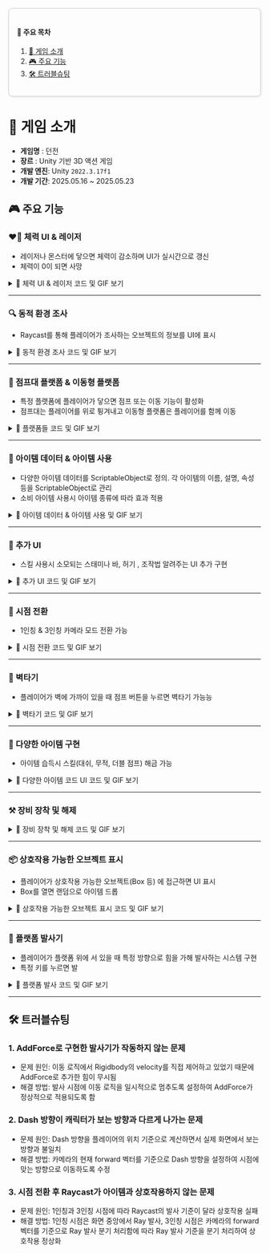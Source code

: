 <div align="left" style="border: 1px solid #ccc; border-radius: 8px; padding: 16px; background-color: #fdfdfd; box-shadow: 1px 1px 5px rgba(0,0,0,0.1)">

<h4>📑 주요 목차</h4>

<ol>
  <li><a href="#-게임-소개">🏰 게임 소개</a></li>
  <li><a href="#-주요-기능">🎮 주요 기능</a></li>
  <li><a href="#️-트러블슈팅">🛠️ 트러블슈팅</a></li>
</ol>

</div>
    
# 🏰 게임 소개 

- **게임명** : 던전
- **장르** : Unity 기반 3D 액션 게임
- **개발 엔진**: Unity `2022.3.17f1`
- **개발 기간**: 2025.05.16 ~ 2025.05.23

## 🎮 주요 기능

### ❤️‍🔥 체력 UI & 레이저
 - 레이저나 몬스터에 닿으면 체력이 감소하며 UI가 실시간으로 갱신
 - 체력이 0이 되면 사망
<details>
<summary>🔽 체력 UI & 레이저 코드 및 GIF 보기</summary>
<div align="center">
<img src="https://github.com/user-attachments/assets/9c01e4b7-c53d-4363-b287-ddf675a8d31e" alt="체력 UI 변화 및 레이저" width="600"/>
</div>

  ### 1️⃣ 사망 및 데미지 처리

  ```csharp
public void Die()
{
    Debug.Log("Die");
}

public void TakePhysicalDamage(int damage)
{
    // 무적 상태일시 무시
    if (isInvincible)
    {
        return;
    }
    health.Substact(damage);
    onTakeDamage?.Invoke();
}
```
---
### 2️⃣ 피격시 화면 플래
```csharp
 private void Start()
 {
     CharcterManager.Instance.player.condition.onTakeDamage += Flash;
 }

 // 피격시 호출되어 화면에 빨간색 보이게하는 함수
 public void Flash()
 {
     if(coroutine != null)
     {
         StopCoroutine(coroutine);
     }
     image.enabled = true;
     image.color = new Color(1f, 100f / 255f, 100f / 255f);
     coroutine = StartCoroutine(FadeAway());
 }
```
---
### 3️⃣ 레이저 충돌 체크 및 데미지 적용
```csharp
 private void Update()
{
    RaycastHit hit;
    bool isHit = false;
    if (Physics.Raycast(transform.position, transform.right, out hit, 10f))
    {
        if (hit.collider.CompareTag("Player"))
        {
            isHit = true;
            if (!isAttack)
            {
                isAttack = true;
                CharcterManager.Instance.player.condition.TakePhysicalDamage(1);
            }
            _laserLight.SetActive(true);
        }
    }
    if(!isHit) // 플레이어가 레이저에서 벗어난 상태
    {
        isAttack = false;
        _laserLight.SetActive(false);
    }
    Debug.DrawRay(transform.position, transform.right * 10f);
}
```

</details>

---

### 🔍 동적 환경 조사
 - Raycast를 통해 플레이어가 조사하는 오브젝트의 정보를 UI에 표시
<details>
<summary> 🔽 동적 환경 조사 코드 및 GIF 보기 </summary>
<div align="center">
<img src="https://github.com/user-attachments/assets/2af629e1-7d63-4f76-8140-fffb1a21a281" alt="상호작용" width="600"/>
</div>
  
### 1️⃣ 상호작용 시스템을 위한 인터페이스 정의
  
  ```csharp
public interface IInteractable
{
    public string GetInteractPrompt();
    public void OnInteract();
}
```
  ---
  ### 2️⃣ 카메라 기반 동적 환경 조사 & UI 프롬프트 출력

  ```csharp
private void Update()
{
    if (Time.time - lastCheckTime > checkRate)
    {
        lastCheckTime = Time.time;

        Ray ray;
        if (CharcterManager.Instance.player.controller.isFirstPerson)
        {
            camera = CharcterManager.Instance.player.controller.firstPerson;
            ray = camera.ScreenPointToRay(new Vector3(Screen.width / 2, Screen.height / 2));
        }
        else
        {
            camera = CharcterManager.Instance.player.controller.thirdPerson;
            ray = new Ray(_thirdPersonTransform.position, camera.transform.forward);
        }

        RaycastHit hit;
        if (Physics.Raycast(ray, out hit, maxCheckDistance, layerMask))
        {
            if (hit.collider.gameObject != curInteractGameObject)
            {
                curInteractGameObject = hit.collider.gameObject;
                curInteractable = hit.collider.GetComponent<IInteractable>();
                SetPromptText();
            }
        }
        else
        {
            curInteractGameObject = null;
            curInteractable = null;
            UIManager.Instance.ClosePrompt();
        }
    }
}

private void SetPromptText()
{
    if (curInteractable != null)
    {
        UIManager.Instance.OpenPrompt(curInteractable.GetInteractPrompt());
    }
}
```
</details>

---

###  🎈 점프대 플랫폼 & 이동형 플랫폼
 - 특정 플랫폼에 플레이어가 닿으면 점프 또는 이동 기능이 활성화
 - 점프대는 플레이어를 위로 튕겨내고 이동형 플랫폼은 플레이어를 함께 이동
<details>
<summary>🔽  플랫폼들  코드 및 GIF 보기</summary>
  
  ### 1️⃣ 점프 패드
<div align="center">
<img src="https://github.com/user-attachments/assets/8ab0884c-1980-4a84-a8db-92d388fb25a6" alt="점프대" width="600"/>
</div>

  ```csharp
private void OnCollisionEnter(Collision collision)
{
    if (collision.gameObject.CompareTag("Player"))
        _rb.AddForce(Vector3.up * jumpForce, ForceMode.Impulse);
}
```
---
### 2️⃣ 이동형 플랫폼
<div align="center">
<img src="https://github.com/user-attachments/assets/2d91617d-e915-415a-bd2d-3299be911d18" alt="이동형 발판" width="600"/>
</div>

```csharp
private void Update()
 {
     if (!isActive) return; 

   // 오른쪽 방향으로 이동
   transform.position += Vector3.right * _speed * Time.deltaTime;
    // 지정된 거리만큼 이동하면 방향 거꾸로 지정
    if (Vector3.Distance(startPos, transform.position) >= _moveDistance)
    {
       _speed *= -1;
   }

 }

 void LateUpdate()
 {
     if (!isActive) return;

     Vector3 distance = transform.position - preivousPos;
     preivousPos = transform.position;

     // 플레이어도 이동
     CharcterManager.Instance.player.transform.position += distance;
 }
 private void OnCollisionEnter(Collision collision)
 {
     if (collision.collider.CompareTag("Player"))
     {
         isActive = true;
     }
 }

 private void OnCollisionExit(Collision collision)
 {
     if (collision.collider.CompareTag("Player"))
     {
         isActive = false;
     }
 }
```

</details>

---

### 🛒 아이템 데이터 & 아이템 사용
 - 다양한 아이템 데이터를 ScriptableObject로 정의. 각 아이템의 이름, 설명, 속성 등을 ScriptableObject로 관리
 - 소비 아이템 사용시 아이템 종류에 따라 효과 적용
<details>
<summary>🔽 아이템 데이터 & 아이템 사용 및 GIF 보기</summary>
<div align="center">
<img src="https://github.com/user-attachments/assets/e146b79a-e591-434e-a076-e09bdfea84e3" alt="아이템 사용" width="600"/>
</div>

  ### 1️⃣ 아이템 데이터(ScriptableObject)
  
  ```csharp
public enum ItemType
{
    Equipable,
    Consumable,
    Resource,
    Box
}
public enum ConsumableType
{
    Health,
    Hunger,
    Invincible,
    Dash,
    DoubleJump,
}
[Serializable]
public class ItemDataConsumable
{
    public ConsumableType type;
    public float value;
}

[CreateAssetMenu(fileName = "Item", menuName = "NewItem")]
public class ItemData : ScriptableObject
{
    [Header("Info")]
    public string displayName;
    public string description;
    public ItemType type;
    public Sprite Icon;
    public GameObject dropPrefab;

    [Header("Stacking")]
    public bool canStack;
    public int maxStackAmount;

    [Header("ConumableType")]
    public ItemDataConsumable[] consumables;

    [Header("Equip")]
    public GameObject equipPrefab;
}
```
---

### 2️⃣ 아이템 사용
```csharp
 public void OnUseButton()
 {
     if (selectedItem.type != ItemType.Consumable && selectedItem.type != ItemType.Box) return;
     
     foreach (var effect in selectedItem.consumables)
     {
         switch (effect.type)
         {
             case ConsumableType.Health: condition.Heal(effect.value); break;
             case ConsumableType.Hunger: condition.Eat(effect.value); break;
             case ConsumableType.Invincible:
                 SkillManager.Instance.UnLockSkill(SkillType.Invincible);
                 break;
             case ConsumableType.Dash:
                 SkillManager.Instance.UnLockSkill(SkillType.Dash);
                 break;
             case ConsumableType.DoubleJump:
                 SkillManager.Instance.UnLockSkill(SkillType.DoubleJump);
                 break;
         }
     }
     RemoveSelectedItem();
 }

```
</details>

---

### 🎨 추가 UI
 - 스킬 사용시 소모되는 스태미나 바, 허기 , 조작법 알려주는 UI 추가 구현
<details>
<summary> 🔽  추가 UI 코드 및 GIF 보기</summary>
<div align="center">
<img src="https://github.com/user-attachments/assets/731258b7-0e6e-484c-8fb9-c8afdf80f3a8" alt="추가 UI" width="600"/>
</div>

  ### 1️⃣ 스태미나 바

  ```csharp
Condition stamina { get { return uiCondition.stamina; } }
private void Update()
{
    stamina.Add(stamina.passiveValue * Time.deltaTime);
}

public bool UseStamina(float amount)
{
    if(stamina.curValue - amount < 0f)
    {
        return false;
    }
    stamina.Substact(amount);
    return true;
}
```
---

### 2️⃣ 허기 바
```csharp
Condition hunger { get { return uiCondition.hunger; } }
private void Update()
{
    if (!isInvincible)
    {
        hunger.Substact(hunger.passiveValue * Time.deltaTime);

        if (hunger.curValue == 0f) 
        {
            health.Substact(noHungerHealthDecay * Time.deltaTime);
        }
    }
}

public void Eat(float count)
{
    hunger.Add(count);
}
```

### 3️⃣ 조작법 알려주는 UI
```csharp
 public GameObject informationWindow;
 private void Start()
 {
     var controller = CharcterManager.Instance.player.controller ?? CharcterManager.Instance.player.GetComponent<PlayerController>();
     controller.OnInformation += Toggle;
     informationWindow.SetActive(false);
 }

 public void Toggle()
 {
     UIManager.Instance.Toggle(informationWindow);
 }
```

</details>

---

### 🔄 시점 전환
 - 1인칭 & 3인칭 카메라 모드 전환 가능
<details>
<summary>🔽  시점 전환 코드 및 GIF 보기</summary>
<div align="center">
<img src="https://github.com/user-attachments/assets/c8b400e7-b76c-4715-a3fe-28acdb751372" alt="3인칭 시점" width="600"/>
</div>

  ### 1️⃣ 시점 전환 입력 처리

  ```csharp
public void onSwitchCamera(InputAction.CallbackContext context)
{
    if (context.phase == InputActionPhase.Started)
    {
        isFirstPerson = !isFirstPerson;
        if (isFirstPerson)
        {
            firstPerson.gameObject.SetActive(true);
            thirdPerson.gameObject.SetActive(false);
        }
        else
        {
            thirdPerson.gameObject.SetActive(true);
            firstPerson.gameObject.SetActive(false);
        }
    }
}
```
---

### 2️⃣ 상호작용 시 시점에 따른 Ray 처리
```csharp
Ray ray;

if (CharcterManager.Instance.player.controller.isFirstPerson)
{
    camera = CharcterManager.Instance.player.controller.firstPerson;
    ray = camera.ScreenPointToRay(new Vector3(Screen.width / 2, Screen.height / 2));
    _rayText.text = "1인칭 시점";
}
else
{
    camera = CharcterManager.Instance.player.controller.thirdPerson;
    ray = new Ray(_thirdPersonTransform.position, camera.transform.forward);
    _rayText.text = "3인칭 시점";
}
```
</details>

---

### 🧗 벽타기
 - 플레이어가 벽에 가까이 있을 때 점프 버튼을 누르면 벽타기 가능능
<details>
<summary> 🔽  벽타기 코드 및 GIF 보기</summary>
<div align="center">
<img src="https://github.com/user-attachments/assets/1aefe1be-4c20-4b39-bd18-91aa3949188a" alt="벽타기" width="600"/>
</div>

  ### 1️⃣ 벽인지 체크(Raycast)

  ```csharp
 private bool CheckWall()
 {
     Ray ray = new Ray(transform.position, transform.forward);
     _wallCheck = Physics.Raycast(ray, _climbCheckDistance, wallLayer);
     if (_wallCheck) return true;
     return false;
 }
```
---

### 2️⃣ 점프 입력시 벽 타기 조건 추
```csharp
public void OnJump(InputAction.CallbackContext context)
{
    if (context.phase != InputActionPhase.Started) return;

    if(IsGrounded()) // 점프
    {
         _rb.AddForce(Vector2.up * _jumpPower, ForceMode.Impulse);
    }
    else if(CheckWall() && !IsGrounded()) // 벽타기
    {
        _rb.AddForce(Vector3.up * _jumpPower * 5f, ForceMode.Impulse);
    }
}
```

</details>

---

### 🧾 다양한 아이템 구현
 - 아이템 습득시 스킬(대쉬, 무적, 더블 점프) 해금 가능 
<details>
<summary> 🔽  다양한 아이템 코드 UI 코드 및 GIF 보기</summary>

  ### 1️⃣ 대쉬
  
<div align="center">
<img src="https://github.com/user-attachments/assets/85dadb98-b52a-4151-8564-de1fa466dac4" alt="대쉬" width="600"/>
</div>

  ```csharp
public void OnDash(InputAction.CallbackContext context)
{
    if (context.phase == InputActionPhase.Started)
    {
        if (SkillManager.Instance.CheckUnLockSkill(SkillType.Dash) && !isDash)
        {
            SkillManager.Instance.TriggerCooldown(SkillType.Dash);
            condition.Dash(20f);
            StartCoroutine(Dash(_dashPower));
        }
    }
}

private IEnumerator Dash(float dashPower)
{
    isDash = true;
    Camera cam = CharcterManager.Instance.player.controller.isFirstPerson ? CharcterManager.Instance.player.controller.firstPerson : CharcterManager.Instance.player.controller.thirdPerson;
    Vector3 dir = cam.transform.forward;
    dir.y = 0f; // 수평이동만 하기위해 y를 0으로 설정
    dir.Normalize();
    _rb.AddForce(dir * dashPower, ForceMode.Impulse);
    CharcterManager.Instance.player.controller.canMove = false;
    Invoke(nameof(CharcterManager.Instance.player.controller.EnableMove), 0.5f);
    yield return new WaitForSeconds(SkillManager.Instance.GetCoolTime(SkillType.Dash));

    isDash = false;
}
```
---

### 2️⃣ 더블 점프

<div align="center">
<img src="https://github.com/user-attachments/assets/d432f08e-c4b6-40ce-9b9d-ddbc43027e34" alt="더블 점프" width="600"/>
</div>

```csharp
public void OnDoubleJump(InputAction.CallbackContext context)
{
    if (context.phase == InputActionPhase.Started)
    {
        if (IsGrounded() && !isDoubleJump)
        {
            jumpCount = 0;
            isDoubleJump = true;
            SkillManager.Instance.TriggerCooldown(SkillType.DoubleJump);
            condition.DoubleJump(10f);
        }
        if (SkillManager.Instance.CheckUnLockSkill(SkillType.DoubleJump) && jumpCount < maxJumpCount && isDoubleJump)
        {
            jumpCount++;
            _rb.velocity = new Vector2(_rb.velocity.x, 0f); 
            _rb.AddForce(Vector2.up * _jumpPower, ForceMode.Impulse);
            if(jumpCount == maxJumpCount) isDoubleJump = false;
        }
    }
}
```

### 3️⃣ 무적

<div align="center">
<img src="https://github.com/user-attachments/assets/a6f7c478-e6fd-410f-bb6a-9e73c97a5dcd" alt="무적" width="600"/>
</div>

```csharp
// PlayerCondition.cs
 private void Update()
 {
     stamina.Add(stamina.passiveValue * Time.deltaTime);
     if (!isInvincible)
     {
         hunger.Substact(hunger.passiveValue * Time.deltaTime);
         

         if (hunger.curValue == 0f)
         {
             health.Substact(noHungerHealthDecay * Time.deltaTime);
         }

         if (health.curValue == 0f)
         {
             Die();
         }
     }
     // 무적 관련
     else
     {
         invincibleTime -= Time.deltaTime;
         if (invincibleTime <= 0f)
         {
             isInvincible = false;  
         }
     }
 }

// PlayerController.cs
public void OnInvincible(InputAction.CallbackContext context)
{
    if (context.phase == InputActionPhase.Started)
    {
        if (SkillManager.Instance.CheckUnLockSkill(SkillType.Invincible))
        {
            SkillManager.Instance.TriggerCooldown(SkillType.Invincible);
            condition.Invincibility(40f, SkillManager.Instance.GetCoolTime(SkillType.Invincible));
        }
    }    
}
```

</details>

---

### ⚒️ 장비 장착 및 해제

<details>
<summary> 🔽 장비 장착 및 해제 코드 및 GIF 보기</summary>
<div align="center">
<img src="https://github.com/user-attachments/assets/ff685e21-5b59-4e3b-a850-6455b14d72a9" alt="장비 장착 및 해제" width="600"/>
</div>

  ### 1️⃣ 장비 장착
  
  ```csharp
// 아이템 선택시 상세정보 UI에 표시하게 해주는 함수
public void SelectItem(int index)
{
    if (slots[index].item == null) return;

    selectedItem = slots[index].item;
    selectedItemIndex = index;

    // 텍스트 정보 업데이트
    selectedItemName.text = selectedItem.displayName;
    selectedItemDescription.text = selectedItem.description;

    selectedStatName.text = string.Empty;
    selectedStatValue.text = string.Empty;

    // 소비 아이템 효과 목록 표시
    for (int i = 0; i < selectedItem.consumables.Length; i++)
    {
        selectedStatName.text += selectedItem.consumables[i].type.ToString() + "\n";
        selectedStatValue.text += selectedItem.consumables[i].value.ToString() + "\n";
    }

    // 버튼 상태 설정
    useButton.SetActive(selectedItem.type == ItemType.Consumable);
    equipButton.SetActive(selectedItem.type == ItemType.Equipable && !slots[index].equipped);
    unequipButton.SetActive(selectedItem.type == ItemType.Equipable && slots[index].equipped);
    dropButton.SetActive(true);
}

public void OnEquipButton()
{
    if (slots[curEquipIndex].equipped)
    {
        UnEquip(curEquipIndex);
    }
    slots[selectedItemIndex].equipped = true;
    curEquipIndex = selectedItemIndex;
    CharcterManager.Instance.player.equipment.EquipNew(selectedItem);
    InventoryManager.Instance.UpdateUI();

    SelectItem(selectedItemIndex);
}
```
---

### 2️⃣ 장비 해제
```csharp
 public void OnEquipButton()
{
    if (slots[curEquipIndex].equipped)
    {
        UnEquip(curEquipIndex);
    }
    slots[selectedItemIndex].equipped = true;
    curEquipIndex = selectedItemIndex;
    CharcterManager.Instance.player.equipment.EquipNew(selectedItem);
    InventoryManager.Instance.UpdateUI();

    SelectItem(selectedItemIndex);
}

public void OnUnEquipButton(int index)
{
    UnEquip(index);
}

void UnEquip(int index)
{
    slots[index].equipped = false;
    CharcterManager.Instance.player.equipment.UnEquip();
    InventoryManager.Instance.UpdateUI();

    if (selectedItemIndex == index)
    {
        SelectItem(selectedItemIndex);
    }
}

```

</details>

---

### 📦 상호작용 가능한 오브젝트 표시
 - 플레이어가 상호작용 가능한 오브젝트(Box 등) 에 접근하면 UI 표시
 - Box를 열면 랜덤으로 아이템 드롭
<details>
<summary> 🔽 상호작용 가능한 오브젝트 표시 코드 및 GIF 보기</summary>
<div align="center">
<img src="https://github.com/user-attachments/assets/a92b2485-481c-4d9c-ab90-943d0376506a" alt="상호작용 가능한 오브젝트 표시" width="600"/>
</div>
 
  ### 1️⃣ 상호작용 입력 처리
  
```csharp
public void OnInteractInput(InputAction.CallbackContext context)
{
    if(context.phase == InputActionPhase.Started && curInteractable != null)
    {
        if (curItemObject.type == ItemType.Box)
        {
            int idx = Random.Range(0, items.Length);
            InventoryManager.Instance.ThrowItem(items[idx]);
        }
        curInteractable.OnInteract();
        curInteractGameObject = null;
        curInteractable = null;
        UIManager.Instance.ClosePrompt();
        curItemObject = null;
    }
}
```


</details>

---

### 🚀 플랫폼 발사기
 - 플레이어가 플랫폼 위에 서 있을 때 특정 방향으로 힘을 가해 발사하는 시스템 구현
 - 특정 키를 누르면 발
<details>
<summary> 🔽 플랫폼 발사 코드 및 GIF 보기</summary>
<div align="center">
<img src="https://github.com/user-attachments/assets/8d8fd3ae-0805-46f3-9163-42a914465436" alt="플랫폼 발사기" width="600"/>
</div>
 
  ### 1️⃣ 물리 기반 발사 로직
  
```csharp
private void Shoot()
{
    Vector3 dir =  shootDirection.position - shootPosition.position;
    _rb.AddForce(dir * _shootPower, ForceMode.Impulse);
    CharcterManager.Instance.player.transform.rotation = _orgRotation;
    CharcterManager.Instance.player.controller.canMove = false;
    Invoke(nameof(CharcterManager.Instance.player.controller.EnableMove), 0.5f);
}
```

---
### 2️⃣ 상호작용 입력 처리
```csharp
 public void OnShoot(InputAction.CallbackContext context)
 {
     if (context.phase == InputActionPhase.Started && curInteractable != null)
     {
         if (curInteractable is Shooter shooter)
         {
             curInteractable.OnInteract();
         }
        
     }
 }
```

</details>

---

## 🛠️ 트러블슈팅
### 1. AddForce로 구현한 발사기가 작동하지 않는 문제
- 문제 원인: 이동 로직에서 Rigidbody의 velocity를 직접 제어하고 있었기 때문에 AddForce로 추가한 힘이 무시됨
- 해결 방법: 발사 시점에 이동 로직을 일시적으로 멈추도록 설정하여 AddForce가 정상적으로 적용되도록 함

### 2. Dash 방향이 캐릭터가 보는 방향과 다르게 나가는 문제
- 문제 원인: Dash 방향을 플레이어의 위치 기준으로 계산하면서 실제 화면에서 보는 방향과 불일치
- 해결 방법: 카메라의 현재 forward 벡터를 기준으로 Dash 방향을 설정하여 시점에 맞는 방향으로 이동하도록 수정

### 3. 시점 전환 후 Raycast가 아이템과 상호작용하지 않는 문제
- 문제 원인: 1인칭과 3인칭 시점에 따라 Raycast의 발사 기준이 달라 상호작용 실패
- 해결 방법: 1인칭 시점은 화면 중앙에서 Ray 발사, 3인칭 시점은 카메라의 forward 벡터를 기준으로 Ray 발사 분기 처리함에 따라 Ray 발사 기준을 분기 처리하여 상호작용 정상화

